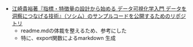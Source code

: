 
- [江崎貴裕著『指標・特徴量の設計から始める データ可視化学入門 データを洞察につなげる技術』（ソシム）のサンプルコードを公開するためのリポジトリ](https://github.com/minoue-xx/MATLAB-example-for-An-Introduction-to-Data-Visualization)
   - readme.mdの体裁を整えるため、参考にした
   - 特に、export関数によるmarkdown 生成